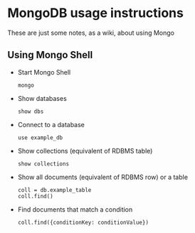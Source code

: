 # MongoDB usage instructions

These are just some notes, as a wiki, about using Mongo

## Using Mongo Shell

* Start Mongo Shell

    ```
    mongo
    ```

* Show databases

    ```
    show dbs
    ```

* Connect to a database

    ```
    use example_db
    ```

* Show collections (equivalent of RDBMS table)

    ```
    show collections
    ```

* Show all documents (equivalent of RDBMS row) or a table

    ```
    coll = db.example_table
    coll.find()
    ```

* Find documents that match a condition

    ```
    coll.find({conditionKey: conditionValue})
    ```
